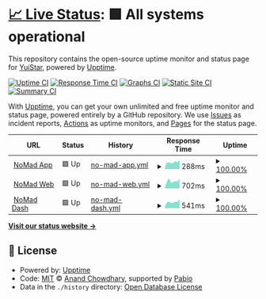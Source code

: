 # [📈 Live Status](https://yudevment.github.io/yudevment-status): <!--live status--> **🟩 All systems operational**

This repository contains the open-source uptime monitor and status page for [YuiStar](https://yudevment.github.io/yudevment-status), powered by [Upptime](https://github.com/upptime/upptime).

[![Uptime CI](https://github.com/yudevment/yudevment-status/workflows/Uptime%20CI/badge.svg)](https://github.com/yudevment/yudevment-status/actions?query=workflow%3A%22Uptime+CI%22)
[![Response Time CI](https://github.com/yudevment/yudevment-status/workflows/Response%20Time%20CI/badge.svg)](https://github.com/yudevment/yudevment-status/actions?query=workflow%3A%22Response+Time+CI%22)
[![Graphs CI](https://github.com/yudevment/yudevment-status/workflows/Graphs%20CI/badge.svg)](https://github.com/yudevment/yudevment-status/actions?query=workflow%3A%22Graphs+CI%22)
[![Static Site CI](https://github.com/yudevment/yudevment-status/workflows/Static%20Site%20CI/badge.svg)](https://github.com/yudevment/yudevment-status/actions?query=workflow%3A%22Static+Site+CI%22)
[![Summary CI](https://github.com/yudevment/yudevment-status/workflows/Summary%20CI/badge.svg)](https://github.com/yudevment/yudevment-status/actions?query=workflow%3A%22Summary+CI%22)

With [Upptime](https://upptime.js.org), you can get your own unlimited and free uptime monitor and status page, powered entirely by a GitHub repository. We use [Issues](https://github.com/yudevment/yudevment-status/issues) as incident reports, [Actions](https://github.com/yudevment/yudevment-status/actions) as uptime monitors, and [Pages](https://yudevment.github.io/yudevment-status) for the status page.

<!--start: status pages-->
<!-- This summary is generated by Upptime (https://github.com/upptime/upptime) -->
<!-- Do not edit this manually, your changes will be overwritten -->
<!-- prettier-ignore -->
| URL | Status | History | Response Time | Uptime |
| --- | ------ | ------- | ------------- | ------ |
| <img alt="" src="https://icons.duckduckgo.com/ip3/appstatus.nm-bot.xyz.ico" height="13"> [NoMad App](http://appstatus.nm-bot.xyz/) | 🟩 Up | [no-mad-app.yml](https://github.com/yudevment/yudevment-status/commits/HEAD/history/no-mad-app.yml) | <details><summary><img alt="Response time graph" src="./graphs/no-mad-app/response-time-week.png" height="20"> 288ms</summary><br><a href="https://yudevment.github.io/yudevment-status/history/no-mad-app"><img alt="Response time 276" src="https://img.shields.io/endpoint?url=https%3A%2F%2Fraw.githubusercontent.com%2Fyudevment%2Fyudevment-status%2FHEAD%2Fapi%2Fno-mad-app%2Fresponse-time.json"></a><br><a href="https://yudevment.github.io/yudevment-status/history/no-mad-app"><img alt="24-hour response time 355" src="https://img.shields.io/endpoint?url=https%3A%2F%2Fraw.githubusercontent.com%2Fyudevment%2Fyudevment-status%2FHEAD%2Fapi%2Fno-mad-app%2Fresponse-time-day.json"></a><br><a href="https://yudevment.github.io/yudevment-status/history/no-mad-app"><img alt="7-day response time 288" src="https://img.shields.io/endpoint?url=https%3A%2F%2Fraw.githubusercontent.com%2Fyudevment%2Fyudevment-status%2FHEAD%2Fapi%2Fno-mad-app%2Fresponse-time-week.json"></a><br><a href="https://yudevment.github.io/yudevment-status/history/no-mad-app"><img alt="30-day response time 300" src="https://img.shields.io/endpoint?url=https%3A%2F%2Fraw.githubusercontent.com%2Fyudevment%2Fyudevment-status%2FHEAD%2Fapi%2Fno-mad-app%2Fresponse-time-month.json"></a><br><a href="https://yudevment.github.io/yudevment-status/history/no-mad-app"><img alt="1-year response time 276" src="https://img.shields.io/endpoint?url=https%3A%2F%2Fraw.githubusercontent.com%2Fyudevment%2Fyudevment-status%2FHEAD%2Fapi%2Fno-mad-app%2Fresponse-time-year.json"></a></details> | <details><summary><a href="https://yudevment.github.io/yudevment-status/history/no-mad-app">100.00%</a></summary><a href="https://yudevment.github.io/yudevment-status/history/no-mad-app"><img alt="All-time uptime 83.52%" src="https://img.shields.io/endpoint?url=https%3A%2F%2Fraw.githubusercontent.com%2Fyudevment%2Fyudevment-status%2FHEAD%2Fapi%2Fno-mad-app%2Fuptime.json"></a><br><a href="https://yudevment.github.io/yudevment-status/history/no-mad-app"><img alt="24-hour uptime 100.00%" src="https://img.shields.io/endpoint?url=https%3A%2F%2Fraw.githubusercontent.com%2Fyudevment%2Fyudevment-status%2FHEAD%2Fapi%2Fno-mad-app%2Fuptime-day.json"></a><br><a href="https://yudevment.github.io/yudevment-status/history/no-mad-app"><img alt="7-day uptime 100.00%" src="https://img.shields.io/endpoint?url=https%3A%2F%2Fraw.githubusercontent.com%2Fyudevment%2Fyudevment-status%2FHEAD%2Fapi%2Fno-mad-app%2Fuptime-week.json"></a><br><a href="https://yudevment.github.io/yudevment-status/history/no-mad-app"><img alt="30-day uptime 100.00%" src="https://img.shields.io/endpoint?url=https%3A%2F%2Fraw.githubusercontent.com%2Fyudevment%2Fyudevment-status%2FHEAD%2Fapi%2Fno-mad-app%2Fuptime-month.json"></a><br><a href="https://yudevment.github.io/yudevment-status/history/no-mad-app"><img alt="1-year uptime 83.52%" src="https://img.shields.io/endpoint?url=https%3A%2F%2Fraw.githubusercontent.com%2Fyudevment%2Fyudevment-status%2FHEAD%2Fapi%2Fno-mad-app%2Fuptime-year.json"></a></details>
| <img alt="" src="https://icons.duckduckgo.com/ip3/nm-bot.xyz.ico" height="13"> [NoMad Web](https://nm-bot.xyz/) | 🟩 Up | [no-mad-web.yml](https://github.com/yudevment/yudevment-status/commits/HEAD/history/no-mad-web.yml) | <details><summary><img alt="Response time graph" src="./graphs/no-mad-web/response-time-week.png" height="20"> 702ms</summary><br><a href="https://yudevment.github.io/yudevment-status/history/no-mad-web"><img alt="Response time 661" src="https://img.shields.io/endpoint?url=https%3A%2F%2Fraw.githubusercontent.com%2Fyudevment%2Fyudevment-status%2FHEAD%2Fapi%2Fno-mad-web%2Fresponse-time.json"></a><br><a href="https://yudevment.github.io/yudevment-status/history/no-mad-web"><img alt="24-hour response time 857" src="https://img.shields.io/endpoint?url=https%3A%2F%2Fraw.githubusercontent.com%2Fyudevment%2Fyudevment-status%2FHEAD%2Fapi%2Fno-mad-web%2Fresponse-time-day.json"></a><br><a href="https://yudevment.github.io/yudevment-status/history/no-mad-web"><img alt="7-day response time 702" src="https://img.shields.io/endpoint?url=https%3A%2F%2Fraw.githubusercontent.com%2Fyudevment%2Fyudevment-status%2FHEAD%2Fapi%2Fno-mad-web%2Fresponse-time-week.json"></a><br><a href="https://yudevment.github.io/yudevment-status/history/no-mad-web"><img alt="30-day response time 696" src="https://img.shields.io/endpoint?url=https%3A%2F%2Fraw.githubusercontent.com%2Fyudevment%2Fyudevment-status%2FHEAD%2Fapi%2Fno-mad-web%2Fresponse-time-month.json"></a><br><a href="https://yudevment.github.io/yudevment-status/history/no-mad-web"><img alt="1-year response time 661" src="https://img.shields.io/endpoint?url=https%3A%2F%2Fraw.githubusercontent.com%2Fyudevment%2Fyudevment-status%2FHEAD%2Fapi%2Fno-mad-web%2Fresponse-time-year.json"></a></details> | <details><summary><a href="https://yudevment.github.io/yudevment-status/history/no-mad-web">100.00%</a></summary><a href="https://yudevment.github.io/yudevment-status/history/no-mad-web"><img alt="All-time uptime 100.00%" src="https://img.shields.io/endpoint?url=https%3A%2F%2Fraw.githubusercontent.com%2Fyudevment%2Fyudevment-status%2FHEAD%2Fapi%2Fno-mad-web%2Fuptime.json"></a><br><a href="https://yudevment.github.io/yudevment-status/history/no-mad-web"><img alt="24-hour uptime 100.00%" src="https://img.shields.io/endpoint?url=https%3A%2F%2Fraw.githubusercontent.com%2Fyudevment%2Fyudevment-status%2FHEAD%2Fapi%2Fno-mad-web%2Fuptime-day.json"></a><br><a href="https://yudevment.github.io/yudevment-status/history/no-mad-web"><img alt="7-day uptime 100.00%" src="https://img.shields.io/endpoint?url=https%3A%2F%2Fraw.githubusercontent.com%2Fyudevment%2Fyudevment-status%2FHEAD%2Fapi%2Fno-mad-web%2Fuptime-week.json"></a><br><a href="https://yudevment.github.io/yudevment-status/history/no-mad-web"><img alt="30-day uptime 100.00%" src="https://img.shields.io/endpoint?url=https%3A%2F%2Fraw.githubusercontent.com%2Fyudevment%2Fyudevment-status%2FHEAD%2Fapi%2Fno-mad-web%2Fuptime-month.json"></a><br><a href="https://yudevment.github.io/yudevment-status/history/no-mad-web"><img alt="1-year uptime 100.00%" src="https://img.shields.io/endpoint?url=https%3A%2F%2Fraw.githubusercontent.com%2Fyudevment%2Fyudevment-status%2FHEAD%2Fapi%2Fno-mad-web%2Fuptime-year.json"></a></details>
| <img alt="" src="https://icons.duckduckgo.com/ip3/dashboard.nm-bot.xyz.ico" height="13"> [NoMad Dash](https://dashboard.nm-bot.xyz/) | 🟩 Up | [no-mad-dash.yml](https://github.com/yudevment/yudevment-status/commits/HEAD/history/no-mad-dash.yml) | <details><summary><img alt="Response time graph" src="./graphs/no-mad-dash/response-time-week.png" height="20"> 541ms</summary><br><a href="https://yudevment.github.io/yudevment-status/history/no-mad-dash"><img alt="Response time 542" src="https://img.shields.io/endpoint?url=https%3A%2F%2Fraw.githubusercontent.com%2Fyudevment%2Fyudevment-status%2FHEAD%2Fapi%2Fno-mad-dash%2Fresponse-time.json"></a><br><a href="https://yudevment.github.io/yudevment-status/history/no-mad-dash"><img alt="24-hour response time 691" src="https://img.shields.io/endpoint?url=https%3A%2F%2Fraw.githubusercontent.com%2Fyudevment%2Fyudevment-status%2FHEAD%2Fapi%2Fno-mad-dash%2Fresponse-time-day.json"></a><br><a href="https://yudevment.github.io/yudevment-status/history/no-mad-dash"><img alt="7-day response time 541" src="https://img.shields.io/endpoint?url=https%3A%2F%2Fraw.githubusercontent.com%2Fyudevment%2Fyudevment-status%2FHEAD%2Fapi%2Fno-mad-dash%2Fresponse-time-week.json"></a><br><a href="https://yudevment.github.io/yudevment-status/history/no-mad-dash"><img alt="30-day response time 553" src="https://img.shields.io/endpoint?url=https%3A%2F%2Fraw.githubusercontent.com%2Fyudevment%2Fyudevment-status%2FHEAD%2Fapi%2Fno-mad-dash%2Fresponse-time-month.json"></a><br><a href="https://yudevment.github.io/yudevment-status/history/no-mad-dash"><img alt="1-year response time 542" src="https://img.shields.io/endpoint?url=https%3A%2F%2Fraw.githubusercontent.com%2Fyudevment%2Fyudevment-status%2FHEAD%2Fapi%2Fno-mad-dash%2Fresponse-time-year.json"></a></details> | <details><summary><a href="https://yudevment.github.io/yudevment-status/history/no-mad-dash">100.00%</a></summary><a href="https://yudevment.github.io/yudevment-status/history/no-mad-dash"><img alt="All-time uptime 99.98%" src="https://img.shields.io/endpoint?url=https%3A%2F%2Fraw.githubusercontent.com%2Fyudevment%2Fyudevment-status%2FHEAD%2Fapi%2Fno-mad-dash%2Fuptime.json"></a><br><a href="https://yudevment.github.io/yudevment-status/history/no-mad-dash"><img alt="24-hour uptime 100.00%" src="https://img.shields.io/endpoint?url=https%3A%2F%2Fraw.githubusercontent.com%2Fyudevment%2Fyudevment-status%2FHEAD%2Fapi%2Fno-mad-dash%2Fuptime-day.json"></a><br><a href="https://yudevment.github.io/yudevment-status/history/no-mad-dash"><img alt="7-day uptime 100.00%" src="https://img.shields.io/endpoint?url=https%3A%2F%2Fraw.githubusercontent.com%2Fyudevment%2Fyudevment-status%2FHEAD%2Fapi%2Fno-mad-dash%2Fuptime-week.json"></a><br><a href="https://yudevment.github.io/yudevment-status/history/no-mad-dash"><img alt="30-day uptime 100.00%" src="https://img.shields.io/endpoint?url=https%3A%2F%2Fraw.githubusercontent.com%2Fyudevment%2Fyudevment-status%2FHEAD%2Fapi%2Fno-mad-dash%2Fuptime-month.json"></a><br><a href="https://yudevment.github.io/yudevment-status/history/no-mad-dash"><img alt="1-year uptime 99.98%" src="https://img.shields.io/endpoint?url=https%3A%2F%2Fraw.githubusercontent.com%2Fyudevment%2Fyudevment-status%2FHEAD%2Fapi%2Fno-mad-dash%2Fuptime-year.json"></a></details>

<!--end: status pages-->

[**Visit our status website →**](https://yudevment.github.io/yudevment-status)

## 📄 License

- Powered by: [Upptime](https://github.com/upptime/upptime)
- Code: [MIT](./LICENSE) © [Anand Chowdhary](https://anandchowdhary.com), supported by [Pabio](https://pabio.com)
- Data in the `./history` directory: [Open Database License](https://opendatacommons.org/licenses/odbl/1-0/)
